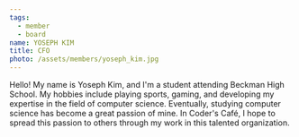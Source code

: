 ```yaml
---
tags:
  - member
  - board
name: YOSEPH KIM
title: CFO
photo: /assets/members/yoseph_kim.jpg
---
```

Hello! My name is Yoseph Kim, and I'm a student attending Beckman High School. My hobbies include playing sports, gaming, and developing my expertise in the field of computer science. Eventually, studying computer science has become a great passion of mine. In Coder's Café, I hope to spread this passion to others through my work in this talented organization.
